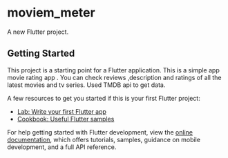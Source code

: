 # moviem_meter

A new Flutter project.

## Getting Started

This project is a starting point for a Flutter application.
This is a simple app movie rating app . You can check reviews ,description and ratings of all the latest movies and tv series.
Used TMDB api to get data.

A few resources to get you started if this is your first Flutter project:

- [Lab: Write your first Flutter app](https://docs.flutter.dev/get-started/codelab)
- [Cookbook: Useful Flutter samples](https://docs.flutter.dev/cookbook)

For help getting started with Flutter development, view the
[online documentation](https://docs.flutter.dev/), which offers tutorials,
samples, guidance on mobile development, and a full API reference.
